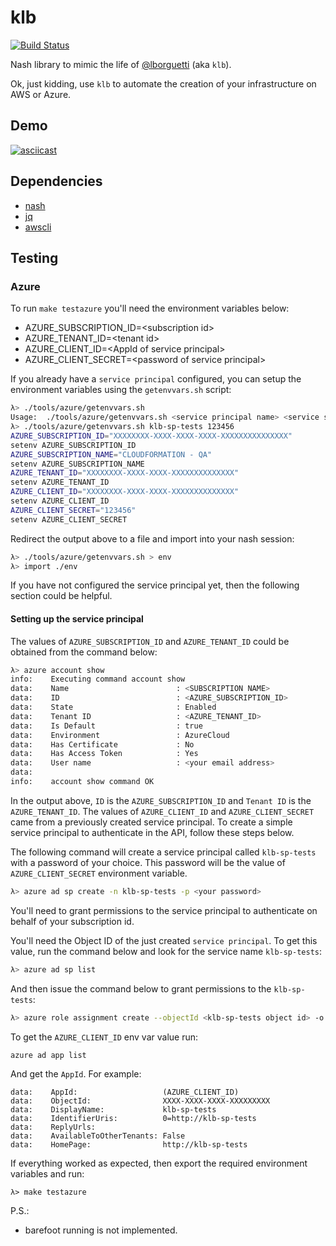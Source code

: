 # klb

[![Build Status](https://travis-ci.org/NeowayLabs/klb.svg?branch=master)](https://travis-ci.org/NeowayLabs/klb)

Nash library to mimic the life of [@lborguetti](https://github.com/lborguetti) (aka `klb`).

Ok, just kidding, use `klb` to automate the creation of your
infrastructure on AWS or Azure.

## Demo

[![asciicast](https://asciinema.org/a/48b1ghj6tli1w0wm3wylqnpyk.png)](https://asciinema.org/a/48b1ghj6tli1w0wm3wylqnpyk?autoplay=true&speed=2)

## Dependencies

- [nash](https://github.com/NeowayLabs/nash)
- [jq](https://stedolan.github.io/jq/)
- [awscli](http://docs.aws.amazon.com/cli/latest/userguide/installing.html)

## Testing

### Azure

To run `make testazure` you'll need the environment variables below:

- AZURE_SUBSCRIPTION_ID=&lt;subscription id&gt;
- AZURE_TENANT_ID=&lt;tenant id&gt;
- AZURE_CLIENT_ID=&lt;AppId of service principal&gt;
- AZURE_CLIENT_SECRET=&lt;password of service principal&gt;

If you already have a `service principal` configured, you can setup
the environment variables using the `getenvvars.sh` script:

```sh
λ> ./tools/azure/getenvvars.sh
Usage:  ./tools/azure/getenvvars.sh <service principal name> <service secret>
λ> ./tools/azure/getenvvars.sh klb-sp-tests 123456
AZURE_SUBSCRIPTION_ID="XXXXXXXX-XXXX-XXXX-XXXX-XXXXXXXXXXXXXXX"
setenv AZURE_SUBSCRIPTION_ID
AZURE_SUBSCRIPTION_NAME="CLOUDFORMATION - QA"
setenv AZURE_SUBSCRIPTION_NAME
AZURE_TENANT_ID="XXXXXXXX-XXXX-XXXX-XXXXXXXXXXXXXX"
setenv AZURE_TENANT_ID
AZURE_CLIENT_ID="XXXXXXXX-XXXX-XXXX-XXXXXXXXXXXXXX"
setenv AZURE_CLIENT_ID
AZURE_CLIENT_SECRET="123456"
setenv AZURE_CLIENT_SECRET
```

Redirect the output above to a file and import into your nash session:

```sh
λ> ./tools/azure/getenvvars.sh > env
λ> import ./env
```

If you have not configured the service principal yet, then the
following section could be helpful.


#### Setting up the service principal

The values of `AZURE_SUBSCRIPTION_ID` and `AZURE_TENANT_ID` could be
obtained from the command below:

```sh
λ> azure account show
info:    Executing command account show
data:    Name                        : <SUBSCRIPTION NAME>
data:    ID                          : <AZURE_SUBSCRIPTION_ID>
data:    State                       : Enabled
data:    Tenant ID                   : <AZURE_TENANT_ID>
data:    Is Default                  : true
data:    Environment                 : AzureCloud
data:    Has Certificate             : No
data:    Has Access Token            : Yes
data:    User name                   : <your email address>
data:
info:    account show command OK
```

In the output above, `ID` is the `AZURE_SUBSCRIPTION_ID` and `Tenant ID`
is the `AZURE_TENANT_ID`. The values of `AZURE_CLIENT_ID` and
`AZURE_CLIENT_SECRET` came from a previously created service principal.
To create a simple service principal to authenticate in the API,
follow these steps below.

The following command will create a service principal called `klb-sp-tests`
with a password of your choice. This password will be the value of
`AZURE_CLIENT_SECRET` environment variable.

```sh
λ> azure ad sp create -n klb-sp-tests -p <your password>
```

You'll need to grant permissions to the service principal to
authenticate on behalf of your subscription id.

You'll need the Object ID of the just created `service principal`. To
get this value, run the command below and look for the service name
`klb-sp-tests`:

```sh
λ> azure ad sp list
```

And then issue the command below to grant permissions to the `klb-sp-tests`:

```sh
λ> azure role assignment create --objectId <klb-sp-tests object id> -o Owner -c /subscriptions/{AZURE_SUBSCRIPTION_ID}/
```

To get the `AZURE_CLIENT_ID` env var value run:

```sh
azure ad app list
```

And get the `AppId`. For example:

```
data:    AppId:                   (AZURE_CLIENT_ID)
data:    ObjectId:                XXXX-XXXX-XXXX-XXXXXXXXX
data:    DisplayName:             klb-sp-tests
data:    IdentifierUris:          0=http://klb-sp-tests
data:    ReplyUrls:
data:    AvailableToOtherTenants: False
data:    HomePage:                http://klb-sp-tests
```

If everything worked as expected, then export the required environment
variables and run:

```
λ> make testazure
```

P.S.:
- barefoot running is not implemented.
